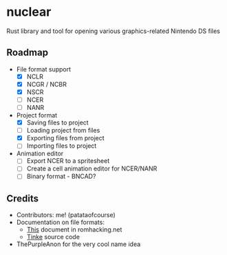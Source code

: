 # nuclear
Rust library and tool for opening various graphics-related Nintendo DS files


## Roadmap
- File format support
    - [x] NCLR
    - [x] NCGR / NCBR
    - [x] NSCR
    - [ ] NCER
    - [ ] NANR
- Project format
    - [x] Saving files to project
    - [ ] Loading project from files
    - [x] Exporting files from project
    - [ ] Importing files to project
- Animation editor
    - [ ] Export NCER to a spritesheet
    - [ ] Create a cell animation editor for NCER/NANR
    - [ ] Binary format - BNCAD?

## Credits
* Contributors: me! (patataofcourse)
* Documentation on file formats:
    - [This](https://www.romhacking.net/documents/%5b469%5dnds_formats.htm) document in romhacking.net
    - [Tinke](https://www.github.com/pleonex/tinke) source code
* ThePurpleAnon for the very cool name idea